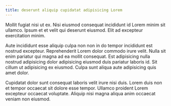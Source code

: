 ```yaml
---
title: deserunt aliquip cupidatat adipisicing Lorem
---
```


Mollit fugiat nisi ut ex. Nisi eiusmod consequat incididunt id Lorem minim sit ullamco. Ipsum et et velit qui deserunt eiusmod. Elit ad excepteur exercitation minim.

Aute incididunt esse aliquip culpa non non in do tempor incididunt est nostrud excepteur. Reprehenderit Lorem dolor commodo irure velit. Nulla sit enim pariatur qui magna ad ea mollit consequat. Est adipisicing nulla nostrud adipisicing dolor adipisicing eiusmod duis pariatur laboris id. Sit cillum ut adipisicing ex eiusmod. Culpa sunt aliqua aute adipisicing quis amet dolor.

Cupidatat dolor sunt consequat laboris velit irure nisi duis. Lorem duis non et tempor occaecat sit dolore esse tempor. Ullamco proident Lorem excepteur occaecat voluptate. Aliquip nisi magna aliqua anim occaecat veniam non eiusmod.